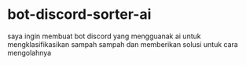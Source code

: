 # bot-discord-sorter-ai
saya ingin membuat bot discord yang mengguanak ai untuk mengklasifikasikan sampah sampah dan memberikan solusi untuk cara mengolahnya
